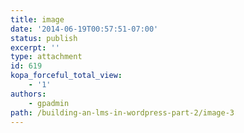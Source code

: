 ```yaml
---
title: image
date: '2014-06-19T00:57:51-07:00'
status: publish
excerpt: ''
type: attachment
id: 619
kopa_forceful_total_view:
    - '1'
authors:
    - gpadmin
path: /building-an-lms-in-wordpress-part-2/image-3
---
```

<!DOCTYPE html PUBLIC "-//W3C//DTD HTML 4.0 Transitional//EN" "http://www.w3.org/TR/REC-html40/loose.dtd">
<?xml encoding="UTF-8">
